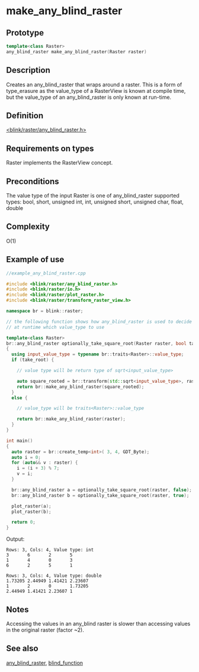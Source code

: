 # make_any_blind_raster
## Prototype
```cpp
template<class Raster>
any_blind_raster make_any_blind_raster(Raster raster)
```
## Description
Creates an any_blind_raster that wraps around a raster. This is a form of type_erasure as the value_type of a RasterView is known at compile time, but the value_type of an any_blind_raster is only known at run-time.

## Definition
[<blink/raster/any_blind_raster.h>](./../../include/blink/raster/any_blind_raster.h)

## Requirements on types
Raster implements the RasterView concept.

## Preconditions
The value type of the input Raster is one of any_blind_raster supported types: bool, short, unsigned int, int, unsigned short, unsigned char, float, double

## Complexity
O(1) 

## Example of use
```cpp
//example_any_blind_raster.cpp

#include <blink/raster/any_blind_raster.h>
#include <blink/raster/io.h>
#include <blink/raster/plot_raster.h>
#include <blink/raster/transform_raster_view.h>

namespace br = blink::raster;

// the following function shows how any_blind_raster is used to decide 
// at runtime which value_type to use

template<class Raster> 
br::any_blind_raster optionally_take_square_root(Raster raster, bool take_root)
{
  using input_value_type = typename br::traits<Raster>::value_type;
  if (take_root) {

    // value type will be return type of sqrt<input_value_type>

    auto square_rooted = br::transform(std::sqrt<input_value_type>, raster);
    return br::make_any_blind_raster(square_rooted);
  }
  else {

    // value_type will be traits<Raster>::value_type

    return br::make_any_blind_raster(raster);
  }
}

int main()
{
  auto raster = br::create_temp<int>( 3, 4, GDT_Byte);
  auto i = 0;
  for (auto&& v : raster) {
    i = (i + 3) % 7;
    v = i;
  }

  br::any_blind_raster a = optionally_take_square_root(raster, false);
  br::any_blind_raster b = optionally_take_square_root(raster, true);

  plot_raster(a);
  plot_raster(b);

  return 0;
}
```
Output: 

```
Rows: 3, Cols: 4, Value type: int
3       6       2       5
1       4       0       3
6       2       5       1

Rows: 3, Cols: 4, Value type: double
1.73205 2.44949 1.41421 2.23607
1       2       0       1.73205
2.44949 1.41421 2.23607 1
```


## Notes
Accessing the values in an any_blind raster is slower than accessing values in the original raster (factor ~2).
 
## See also
[any_blind_raster](./../types/any_blind_raster.md), [blind_function](./blind_function.md)

